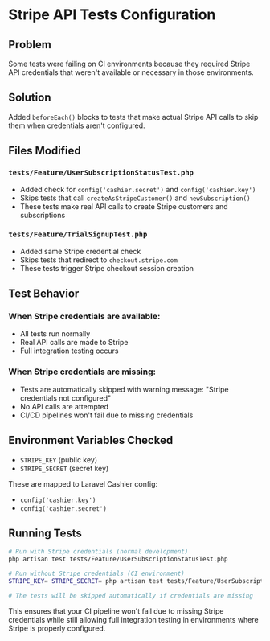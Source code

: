 # Stripe API Tests Configuration

## Problem

Some tests were failing on CI environments because they required Stripe API credentials that weren't available or necessary in those environments.

## Solution

Added `beforeEach()` blocks to tests that make actual Stripe API calls to skip them when credentials aren't configured.

## Files Modified

### `tests/Feature/UserSubscriptionStatusTest.php`

-   Added check for `config('cashier.secret')` and `config('cashier.key')`
-   Skips tests that call `createAsStripeCustomer()` and `newSubscription()`
-   These tests make real API calls to create Stripe customers and subscriptions

### `tests/Feature/TrialSignupTest.php`

-   Added same Stripe credential check
-   Skips tests that redirect to `checkout.stripe.com`
-   These tests trigger Stripe checkout session creation

## Test Behavior

### When Stripe credentials are available:

-   All tests run normally
-   Real API calls are made to Stripe
-   Full integration testing occurs

### When Stripe credentials are missing:

-   Tests are automatically skipped with warning message: "Stripe credentials not configured"
-   No API calls are attempted
-   CI/CD pipelines won't fail due to missing credentials

## Environment Variables Checked

-   `STRIPE_KEY` (public key)
-   `STRIPE_SECRET` (secret key)

These are mapped to Laravel Cashier config:

-   `config('cashier.key')`
-   `config('cashier.secret')`

## Running Tests

```bash
# Run with Stripe credentials (normal development)
php artisan test tests/Feature/UserSubscriptionStatusTest.php

# Run without Stripe credentials (CI environment)
STRIPE_KEY= STRIPE_SECRET= php artisan test tests/Feature/UserSubscriptionStatusTest.php

# The tests will be skipped automatically if credentials are missing
```

This ensures that your CI pipeline won't fail due to missing Stripe credentials while still allowing full integration testing in environments where Stripe is properly configured.
